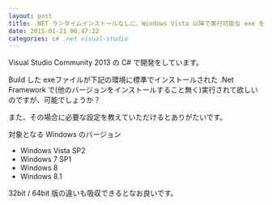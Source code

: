```yaml
---
layout: post
title: .NET ランタイムインストールなしに、Windows Vista 以降で実行可能な exe をビルドしたい
date: 2015-01-21 06:47:22
categories: c# .net visual-studio
---
```

<!-- {% raw %} -->
<p>Visual Studio Community 2013 の C# で開発をしています。</p>

<p>Build した exeファイルが下記の環境に標準でインストールされた .Net Framework で(他のバージョンをインストールすること無く)実行されて欲しいのですが、可能でしょうか？</p>

<p>また、その場合に必要な設定を教えていただけるとありがたいです。</p>

<p>対象となる Windows のバージョン</p>

<ul>
<li>Windows Vista SP2</li>
<li>Windows 7 SP1</li>
<li>Windows 8</li>
<li>Windows 8.1</li>
</ul>

<p>32bit / 64bit 版の違いも吸収できるとなお良いです。</p>
<!-- {% endraw %} -->
